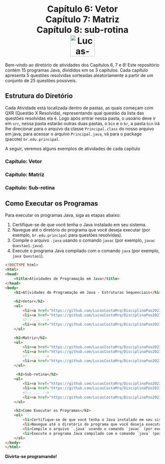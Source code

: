 <div align="center">
  <h1>
    Capítulo 6: Vetor <br>
    Capítulo 7: Matriz <br>
    Capítulo 8: sub-rotina <br>
    <img align="center" alt="Lucas-Java" height="70" width="80" src="https://cdn.jsdelivr.net/gh/devicons/devicon/icons/java/java-original.svg" />
  </h1>
</div>

Bem-vindo ao diretório de atividades dos Capítulos 6, 7 e 8! Este repositório contém 15 programas Java, divididos em os 3 capítulos. Cada capítulo apresenta 5 questões resolvidas sorteadas aleatoriamente a partir de um conjunto de 25 questões possíveis.

## Estrutura do Diretório

Cada Atividade está localizada dentro de pastas, as quais começam com QXR (Questão X Resolvida), representando qual questão da lista das questões resolvidas ela é. Logo após entrar nessa pasta, o usoário deve ir em `src`, nessa pasta estarão outras duas pastas, o `bin` e o `br`, a pasta `bin` irá lhe direcionar para o arquivo da classe `Principal.class` do nosso arquivo em java, para acessar o arquivo `Principal.java`, vá para o package (pacote) `br.edu.principal`.

A seguir, veremos alguns exemplos de atividades de cada capítulo
### Capítulo: Vetor

### Capítulo: Matriz

### Capítulo: Sub-rotina

## Como Executar os Programas

Para executar os programas Java, siga as etapas abaixo:

1. Certifique-se de que você tenha o Java instalado em seu sistema.
2. Navegue até o diretório do programa que você deseja executar (por exemplo, `br.edu.principal` para questões resolvidas).
3. Compile o arquivo `.java` usando o comando `javac` (por exemplo, `javac Questao1.java`).
4. Execute o programa Java compilado com o comando `java` (por exemplo, `java Questao1`).

```html
<!DOCTYPE html>
<html>
<head>
    <title>Atividades de Programação em Java</title>
</head>
<body>
    <h1>Atividades de Programação em Java - Estruturas Sequenciais</h1>
    
    <h2>Vetor</h2>
    <ul>
        <li><a href="https://github.com/LucasCostaMrq/DisciplinaPoo2023.2/blob/main/Lista01/Quest%C3%B5es%20Resolvidas/Q1R/src/br/edu/principal/Principal.java">Q01R ou Q1R</a></li>
        <li><a href="https://github.com/LucasCostaMrq/DisciplinaPoo2023.2/blob/main/Lista01/Quest%C3%B5es%20Resolvidas/Q2R/src/br/edu/principal/Principal.java">Q02R ou Q2R</a></li>
        <!-- ... -->
        <li><a href="https://github.com/LucasCostaMrq/DisciplinaPoo2023.2/blob/main/Lista01/Quest%C3%B5es%20Resolvidas/Q25R/src/br/edu/principal/Principal.java">Q25R</a></li>
    </ul>
    
    <h2>Matriz</h2>  
    <ul>
        <li><a href="https://github.com/LucasCostaMrq/DisciplinaPoo2023.2/blob/main/Lista01/Quest%C3%B5es%20Resolvidas/Q1R/src/br/edu/principal/Principal.java">Q01R ou Q1R</a></li>
        <li><a href="https://github.com/LucasCostaMrq/DisciplinaPoo2023.2/blob/main/Lista01/Quest%C3%B5es%20Resolvidas/Q2R/src/br/edu/principal/Principal.java">Q02R ou Q2R</a></li>
        <!-- ... -->
        <li><a href="https://github.com/LucasCostaMrq/DisciplinaPoo2023.2/blob/main/Lista01/Quest%C3%B5es%20Resolvidas/Q25R/src/br/edu/principal/Principal.java">Q25R</a></li>
    </ul>
    
     <h2>Sub-rotina</h2>  
    <ul>
        <li><a href="https://github.com/LucasCostaMrq/DisciplinaPoo2023.2/blob/main/Lista01/Quest%C3%B5es%20Resolvidas/Q1R/src/br/edu/principal/Principal.java">Q01R ou Q1R</a></li>
        <li><a href="https://github.com/LucasCostaMrq/DisciplinaPoo2023.2/blob/main/Lista01/Quest%C3%B5es%20Resolvidas/Q2R/src/br/edu/principal/Principal.java">Q02R ou Q2R</a></li>
        <!-- ... -->
        <li><a href="https://github.com/LucasCostaMrq/DisciplinaPoo2023.2/blob/main/Lista01/Quest%C3%B5es%20Resolvidas/Q25R/src/br/edu/principal/Principal.java">Q25R</a></li>
    </ul>

    <h2>Como Executar os Programas</h2>
    <ol>
        <li>Certifique-se de que você tenha o Java instalado em seu sistema.</li>
        <li>Navegue até o diretório do programa que você deseja executar (por exemplo, `br.edu.principal` para questões resolvidas).</li>
        <li>Compile o arquivo `.java` usando o comando `javac` (por exemplo, `javac Questao1.java`).</li>
        <li>Execute o programa Java compilado com o comando `java` (por exemplo, `java Questao1`).</li>
    </ol>
</body>
</html>
````

**Divirta-se programando!**
